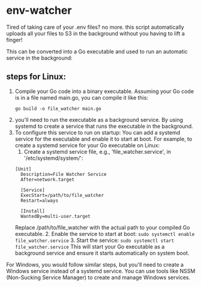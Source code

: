 # env-watcher

Tired of taking care of your .env files? no more. this script automatically uploads all your files to S3 in the background without you having to lift a finger!


This can be converted into a Go executable and used to run an automatic service in the background:
## steps for Linux:

1. Compile your Go code into a binary executable. Assuming your Go code is in a file named main.go, you can compile it like this:
   ```
   go build -o file_watcher main.go
   ```
2. you'll need to run the executable as a background service. By using systemd to create a service that runs the executable in the background.
3. To configure this service to run on startup: You can add a systemd service for the executable and enable it to start at boot.
   For example, to create a systemd service for your Go executable on Linux:
    1. Create a systemd service file, e.g., 'file_watcher.service', in '/etc/systemd/system/':
    ```
    [Unit]
      Description=File Watcher Service
      After=network.target
      
      [Service]
      ExecStart=/path/to/file_watcher
      Restart=always
      
      [Install]
      WantedBy=multi-user.target
    ```
    Replace /path/to/file_watcher with the actual path to your compiled Go executable.
   2. Enable the service to start at boot:
      ``` sudo systemctl enable file_watcher.service ```
   3. Start the service:
      ``` sudo systemctl start file_watcher.service ```
This will start your Go executable as a background service and ensure it starts automatically on system boot.

For Windows, you would follow similar steps, but you'll need to create a Windows service instead of a systemd service. You can use tools like NSSM (Non-Sucking Service Manager) to create and manage Windows services.
